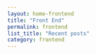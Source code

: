 ```yaml
---
layout: home-frontend
title: "Front End"
permalink: frontend
list_title: "Recent posts"
category: frontend
---
```

